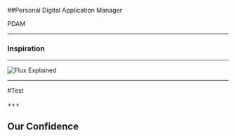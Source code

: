 ##Personal Digital Application Manager

PDAM

---

### Inspiration



---

![Flux Explained](https://facebook.github.io/flux/img/flux-simple-f8-diagram-explained-1300w.png)

---

#Test

+++

## Our Confidence
